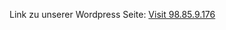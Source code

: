 Link zu unserer Wordpress Seite: 
<a href="http://98.85.9.176/" target="_blank" rel="noopener noreferrer">Visit 98.85.9.176</a>
